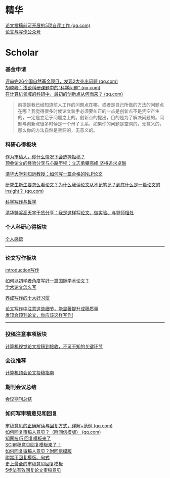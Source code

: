 # 精华
[论文投稿前可开展的5项自评工作 (qq.com)](https://mp.weixin.qq.com/s/e__Uc6hiq3dzpexPE_nMfA) \
[论文与写作公众号](special_information/index)

# Scholar
### 基金申请
[评审完26个国自然基金项目，发现2大突出问题 (qq.com)](https://mp.weixin.qq.com/s/lQHl4VSBsIZkZeHKE5XhZQ) \
[胡晓峰：浅谈科研课题中的“科学问题” (qq.com)](https://mp.weixin.qq.com/s/4mSi3CBDwBUsVittF52MiQ) \
[在计算机领域的科研中，最初的创新点从何而来？ (qq.com)](https://mp.weixin.qq.com/s/izMZ7q0TUeTdnzxIHA1i6Q)
> 前提是我已经知道前人工作的问题点在哪，或者是自己所做的方法的问题点在哪？我觉得很多时候论文新手必须要纠正的一点是创新点不是凭空产生的，一定是立足于问题之上的。创新点的提出，目的是为了解决问题的。问题与创新点很多时候是一个母子关系，如果你的问题是空洞的，无意义的，那么你的方法自然是空洞的，无意义的。

### 科研心得板块
[作为审稿人，你什么情况下会选择拒稿？](https://mp.weixin.qq.com/s/1ILaALdu_C8-lgY5RbL65g) \
[顶会论文的经验分享与心路历程：立志勇攀高峰 坚持追求卓越](https://mp.weixin.qq.com/s/J0atxc05c3xFd_bXxejQpQ)

[清华大学刘知远教授：如何写一篇合格的NLP论文](https://mp.weixin.qq.com/s/X48Cm58eub_sULlLRk-VIA)

[研究生新生要怎么看论文？为什么我读论文从不记笔记？到底什么是一篇论文的insight？ (qq.com)](https://mp.weixin.qq.com/s?__biz=MzkzOTI1NzYxMw==&mid=2247484352&idx=1&sn=f450fc39c5f734034b2626166a45ec99&chksm=c2f2f9a2f58570b4a2b7666dabf5bac9882791bfd1d0ac027758b38f5fb28205a32e001df45d&scene=21#wechat_redirect)

[科学写作与哲学](https://zhuanlan.zhihu.com/p/433168083)

[清华特奖高天宇干货分享：我是这样写论文、做实验、与导师相处](https://mp.weixin.qq.com/s/iaNTQ5WnLIpqNlytGa7N4g)

### 个人科研心得板块

[个人感悟](myreview/index)

---
### 论文写作板块


[introduction写作](https://mp.weixin.qq.com/s/pdrKll2ro84Vr6UdO9uYlQ)

[如何以初学者角度写好一篇国际学术论文？](https://mp.weixin.qq.com/s/sjEXXiAKcAH4dvzbXttvdw) \
[学术论文怎么写](https://mp.weixin.qq.com/s/yGjl19pNJ-CgaPErTUQl9w)

[养成写作的十大好习惯](https://mp.weixin.qq.com/s/sSSp0cjUsK4VSTebKofF_w)

[论文写作中注意这些细节，能显著提升成稿质量](https://mp.weixin.qq.com/s/QoZbJxeRcrqZC6rV06zmRg) \
[发顶会顶刊论文，你应该这样写作!](https://mp.weixin.qq.com/s/WsY3aOrrG5bU6K20MrmWmw)

---

### 投稿注意事项板块

[计算机视觉论文投稿到接收，不可不知的关键环节](https://mp.weixin.qq.com/s/_1eNCOtPiUXNkzuvMG_xbA)



### 会议推荐

[计算机顶会论文投稿指南](https://bbs.cvmart.net/articles/5959)



### 期刊会议总结

[会议期刊总结](paper_submit/index)

### 如何写审稿意见和回复
[审稿意见的正确解读与回复方式，详解+范例 (qq.com)](https://mp.weixin.qq.com/s/VwimUQ2vHWjNSIbUA071Zw) \
[如何回复审稿人意见？（附回信模版） (qq.com)](https://mp.weixin.qq.com/s/aL8cAJj4knPVl7TgC76BDQ) \
[知网技巧 回复模板来了](https://mp.weixin.qq.com/s/1euEstmkHAwBuJmkujMJXw) \
[SCI审稿意见回复模板来了！](https://mp.weixin.qq.com/s/hIMepciwcZHP4Ze7NMDSMQ) \
[如何回复审稿人意见？附回信模版](https://mp.weixin.qq.com/s/aL8cAJj4knPVl7TgC76BDQ) \
[附常用回复模版、句式](https://mp.weixin.qq.com/s/RiwXDH5l5uclggB6-bH-5g) \
[史上最全的审稿意见回复模板](https://mp.weixin.qq.com/s/_lY8j6RVGShdYkxMbLhGKA) \
[5步法有效回复论文审稿意见](https://mp.weixin.qq.com/s/9mwndZX0f0Hf6mPtPzwfMw)
